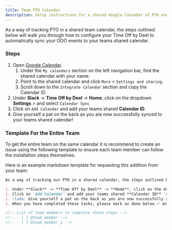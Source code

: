 ```yaml
---
title: Team PTO Calendar
description: Setup instructions for a shared Google Calendar of PTO events of your team.
---
```


As a way of tracking PTO in a shared team calendar, the steps outlined below will walk you through how to configure your Time Off by Deel to automatically sync your OOO events to your teams shared calendar.

### Steps

1. Open [Google Calendar](https://calendar.google.com/).
   1. Under the `My calendars` section on the left navigation bar, find the shared calendar with your name.
   1. Point to the shared calendar and click `More` > `Settings and sharing`.
   1. Scroll down to the `Integrate Calendar` section and copy the Calendar ID.
1. Under **Slack** -> **Time Off by Deel** -> **Home**, click on the dropdown **Settings** > and select `Calendar Sync`
1. Click on `Add Calendar` and add your teams shared **Calendar ID**.
1. Give yourself a pat on the back as you are now successfully synced to your teams shared calendar!

### Template For the Entire Team

To get the entire team on the same calendar it is recommend to create an issue using the following template to ensure each team member can follow the installation steps themselves.

Here is an example markdown template for requesting this addition from your team:

```markdown
As a way of tracking our PTO in a shared calendar, the steps outlined below will walk you through how to configure your Time Off by Deel to link to this calendar.

1. Under **Slack** -> **Time Off by Deel** -> **Home**, click on the dropdown under the `Create OOO` and `Chat with Support` buttons. Under the **Settings** heading select `Calendar Sync`.
1. Click on `Add Calendar` and add your teams shared **Calendar ID** `CALENDAR ID HERE`.
1. :tada: Give yourself a pat on the back as you are now successfully synced to your teams shared calendar!
1. When you have completed these tasks, please mark as done below ✅ and unassign yourself.

<!-- List of team members to complete these steps -->
<!-- - [ ] @team_member -->
<!-- - [ ] @team_member_1 -->
```
